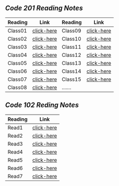 

## *Code 201 Reading Notes* 

Reading | Link | Reading | Link
------- | --------- | -------- | ----------
 Class01 | [click-here](https://qaisw96.github.io/reading-notes/class-01) | Class09 | [click-here](#)
 Class02 | [click-here](https://qaisw96.github.io/reading-notes/class-02) | Class10 | [click-here](#)
 Class03 | [click-here](https://qaisw96.github.io/reading-notes/class-03) | Class11 | [click-here](#)
 Class04 | [click-here](https://qaisw96.github.io/reading-notes/class-04) | Class12 | [click-here](#)
 Class05 | [click-here](https://qaisw96.github.io/reading-notes/class-05) | Class13 | [click-here](#)
 Class06 | [click-here](https://qaisw96.github.io/reading-notes/class-06) | Class14 | [click-here](#)
 Class07 | [click-here](https://qaisw96.github.io/reading-notes/class-07) | Class15 | [click-here](#)
 Class08 | [click-here](https://qaisw96.github.io/reading-notes/class-08) | .......








## *Code 102 Reding Notes* 

Reading | Link 
------- | ---------
Read1 | [click-here](https://qaisw96.github.io/reading-notes/read1) 
Read2 | [click-here](https://qaisw96.github.io/reading-notes/read2) 
Read3 | [click-here](https://qaisw96.github.io/reading-notes/read3) 
Read4 | [click-here](https://qaisw96.github.io/reading-notes/read4) 
Read5 | [click-here](https://qaisw96.github.io/reading-notes/read5) 
Read6 | [click-here](https://qaisw96.github.io/reading-notes/read6) 
Read7 | [click-here](https://qaisw96.github.io/reading-notes/read7) 

